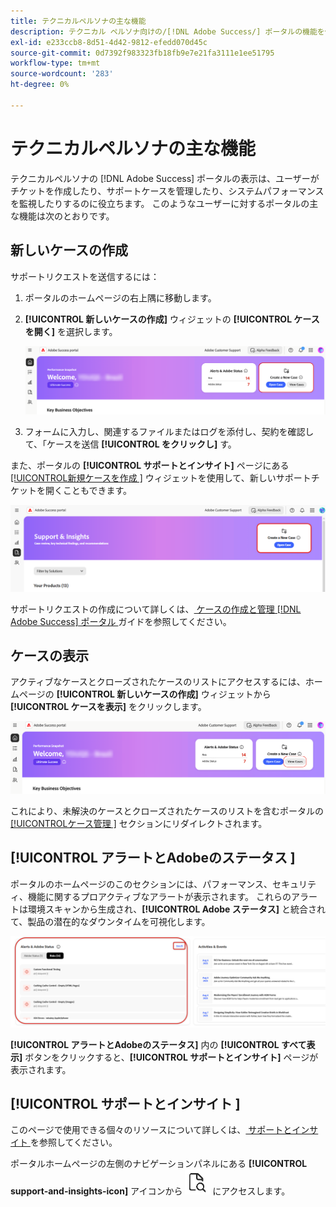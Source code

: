 ```yaml
---
title: テクニカルペルソナの主な機能
description: テクニカル ペルソナ向けの/[!DNL Adobe Success/] ポータルの機能を使用すると、ユーザーはサポート ケースの作成と管理、システムのパフォーマンスの監視、およびセキュリティと機能に関するアラートの追跡を行うことができます。
exl-id: e233ccb8-8d51-4d42-9812-efedd070d45c
source-git-commit: 0d7392f983323fb18fb9e7e21fa3111e1ee51795
workflow-type: tm+mt
source-wordcount: '283'
ht-degree: 0%

---
```


# テクニカルペルソナの主な機能

テクニカルペルソナの [!DNL Adobe Success] ポータルの表示は、ユーザーがチケットを作成したり、サポートケースを管理したり、システムパフォーマンスを監視したりするのに役立ちます。 このようなユーザーに対するポータルの主な機能は次のとおりです。

## 新しいケースの作成

サポートリクエストを送信するには：

1. ポータルのホームページの右上隅に移動します。
1. **[!UICONTROL 新しいケースの作成]** ウィジェットの **[!UICONTROL ケースを開く]** を選択します。

   ![create-a-new-case](/help/adobe-success-portal/assets/technical-persona-create-case.png)

1. フォームに入力し、関連するファイルまたはログを添付し、契約を確認して、「ケースを送信 **[!UICONTROL をクリックし]** す。

また、ポータルの **[!UICONTROL サポートとインサイト]** ページにある [[!UICONTROL &#x200B; 新規ケースを作成 &#x200B;]](/help/adobe-success-portal/technical-persona/support-and-insights/support-and-insights-overview.md) ウィジェットを使用して、新しいサポートチケットを開くこともできます。

![create-case-from-support-and-insights-tab](/help/adobe-success-portal/assets/create-case-from-support-and-insights.png)

サポートリクエストの作成について詳しくは、[ ケースの作成と管理  [!DNL Adobe Success]  ポータル ](/help/adobe-success-portal/technical-persona/support-and-insights/create-and-manage-cases-in-the-adobe-success-portal.md) ガイドを参照してください。

## ケースの表示

アクティブなケースとクローズされたケースのリストにアクセスするには、ホームページの **[!UICONTROL 新しいケースの作成]** ウィジェットから **[!UICONTROL ケースを表示]** をクリックします。

![view-and-manage-existing-cases](/help/adobe-success-portal/assets/technical-persona-view-cases.png)

これにより、未解決のケースとクローズされたケースのリストを含むポータルの [[!UICONTROL &#x200B; ケース管理 &#x200B;]](/help/adobe-success-portal/technical-persona/support-and-insights/support-and-insights-overview.md#case-management) セクションにリダイレクトされます。

## [!UICONTROL &#x200B; アラートとAdobeのステータス &#x200B;]

ポータルのホームページのこのセクションには、パフォーマンス、セキュリティ、機能に関するプロアクティブなアラートが表示されます。 これらのアラートは環境スキャンから生成され、**[!UICONTROL Adobe ステータス]** と統合されて、製品の潜在的なダウンタイムを可視化します。

![alerts-and-adobe-status](/help/adobe-success-portal/assets/alerts-and-adobe-status.png)

**[!UICONTROL アラートとAdobeのステータス]** 内の **[!UICONTROL すべて表示]** ボタンをクリックすると、**[!UICONTROL サポートとインサイト]** ページが表示されます。

## [!UICONTROL &#x200B; サポートとインサイト &#x200B;]

このページで使用できる個々のリソースについて詳しくは、[ サポートとインサイト ](/help/adobe-success-portal/technical-persona/support-and-insights/support-and-insights-overview.md) を参照してください。

ポータルホームページの左側のナビゲーションパネルにある **[!UICONTROL support-and-insights-icon]** アイコンから ![ サポートとインサイト ](/help/adobe-success-portal/assets/support-and-insight-icon.png) にアクセスします。
